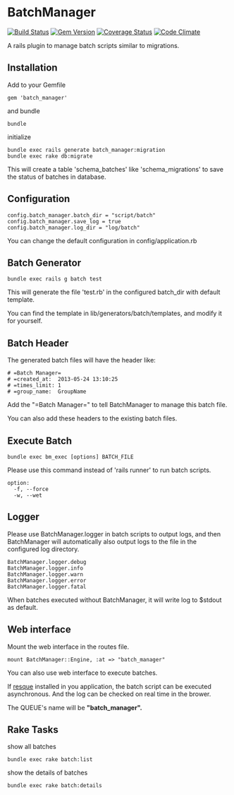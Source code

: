 # BatchManager

[![Build Status](https://travis-ci.org/cctiger36/batch_manager.png?branch=master)](https://travis-ci.org/cctiger36/batch_manager) [![Gem Version](https://badge.fury.io/rb/batch_manager.png)](http://badge.fury.io/rb/batch_manager) [![Coverage Status](https://coveralls.io/repos/cctiger36/batch_manager/badge.png?branch=master)](https://coveralls.io/r/cctiger36/batch_manager?branch=master) [![Code Climate](https://codeclimate.com/github/cctiger36/batch_manager.png)](https://codeclimate.com/github/cctiger36/batch_manager)

A rails plugin to manage batch scripts similar to migrations.

## Installation

Add to your Gemfile

    gem 'batch_manager'

and bundle

    bundle

initialize

    bundle exec rails generate batch_manager:migration
    bundle exec rake db:migrate

This will create a table 'schema_batches' like 'schema_migrations' to save the status of batches in database.

## Configuration

    config.batch_manager.batch_dir = "script/batch"
    config.batch_manager.save_log = true
    config.batch_manager.log_dir = "log/batch"

You can change the default configuration in config/application.rb

## Batch Generator

    bundle exec rails g batch test

This will generate the file 'test.rb' in the configured batch_dir with default template.

You can find the template in lib/generators/batch/templates, and modify it for yourself.

## Batch Header

The generated batch files will have the header like:

    # =Batch Manager=
    # =created_at:  2013-05-24 13:10:25
    # =times_limit: 1
    # =group_name:  GroupName

Add the "=Batch Manager=" to tell BatchManager to manage this batch file.

You can also add these headers to the existing batch files.

## Execute Batch

    bundle exec bm_exec [options] BATCH_FILE

Please use this command instead of 'rails runner' to run batch scripts.

    option:
      -f, --force
      -w, --wet

## Logger

Please use BatchManager.logger in batch scripts to output logs, and then BatchManager will automatically also output logs to the file in the configured log directory.

    BatchManager.logger.debug
    BatchManager.logger.info
    BatchManager.logger.warn
    BatchManager.logger.error
    BatchManager.logger.fatal

When batches executed without BatchManager, it will write log to $stdout as default.

## Web interface

Mount the web interface in the routes file.

    mount BatchManager::Engine, :at => "batch_manager"

You can also use web interface to execute batches.

If [resque](https://github.com/resque/resque) installed in you application, the batch script can be executed asynchronous. And the log can be checked on real time in the brower.

The QUEUE's name will be **"batch_manager".**

## Rake Tasks

show all batches

    bundle exec rake batch:list

show the details of batches

    bundle exec rake batch:details
